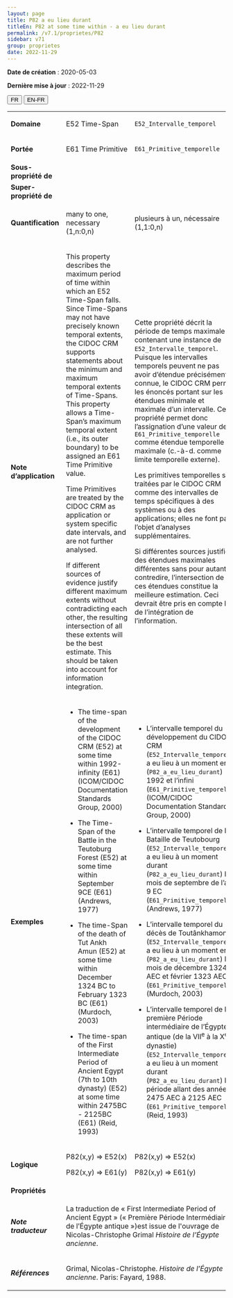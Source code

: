 ```yaml
---
layout: page
title: P82 a eu lieu durant
titleEn: P82 at some time within - a eu lieu durant
permalink: /v7.1/proprietes/P82
sidebar: v71
group: proprietes
date: 2022-11-29
---
```


**Date de création** : 2020-05-03

**Dernière mise à jour** : 2022-11-29

<div class="lang-buttons">
  <button id="fr" class="activate">FR</button>
  <button id="en-fr">EN-FR</button>
</div>

<table>
				<tbody>
				<tr>
					<td><strong>Domaine</strong></td>
					<td class="en"><p>E52 Time-Span</p>
							</td>
						<td><p><code class="language-plaintext highlighter-rouge">E52_Intervalle_temporel</code> </p>
							</td>
						</tr>
					<tr>
					<td><strong>Portée</strong></td>
					<td class="en"><p>E61 Time Primitive</p>
							</td>
						<td><p><code class="language-plaintext highlighter-rouge">E61_Primitive_temporelle</code> </p>
							</td>
						</tr>
					<tr>
					<td><strong>Sous-propriété de</strong></td>
					<td class="en"><p></p>
							</td>
						<td><p></p>
							</td>
						</tr>
					<tr>
					<td><strong>Super-propriété de</strong></td>
					<td class="en"><p></p>
							</td>
						<td><p></p>
							</td>
						</tr>
					<tr>
					<td><strong>Quantification</strong></td>
					<td class="en"><p>many to one, necessary (1,n:0,n)</p>
							</td>
						<td><p>plusieurs à un, nécessaire (1,1:0,n)</p>
							</td>
						</tr>
					<tr>
					<td><strong>Note d’application</strong></td>
					<td class="en"><p>This property describes the maximum period of time within which an E52 Time-Span falls. Since Time-Spans may not have precisely known temporal extents, the CIDOC CRM supports statements about the minimum and maximum temporal extents of Time-Spans. This property allows a Time-Span’s maximum temporal extent (i.e., its outer boundary) to be assigned an E61 Time Primitive value. </p>
							<p></p>
							<p>Time Primitives are treated by the CIDOC CRM as application or system specific date intervals, and are not further analysed. </p>
							<p></p>
							<p>If different sources of evidence justify different maximum extents without contradicting each other, the resulting intersection of all these extents will be the best estimate. This should be taken into account for information integration.</p>
							</td>
						<td><p>Cette propriété décrit la période de temps maximale contenant une instance de <code class="language-plaintext highlighter-rouge">E52_Intervalle_temporel</code>. Puisque les intervalles temporels peuvent ne pas avoir d’étendue précisément connue, le CIDOC CRM permet les énoncés portant sur les étendues minimale et maximale d’un intervalle. Cette propriété permet donc l’assignation d’une valeur de <code class="language-plaintext highlighter-rouge">E61_Primitive_temporelle</code> comme étendue temporelle maximale (c.-à-d. comme limite temporelle externe). </p>
							<p></p>
							<p>Les primitives temporelles sont traitées par le CIDOC CRM comme des intervalles de temps spécifiques à des systèmes ou à des applications; elles ne font pas l’objet d’analyses supplémentaires. </p>
							<p></p>
							<p>Si différentes sources justifient des étendues maximales différentes sans pour autant se contredire, l’intersection de ces étendues constitue la meilleure estimation. Ceci devrait être pris en compte lors de l’intégration de l’information. </p>
							</td>
						</tr>
					<tr>
					<td><strong>Exemples</strong></td>
					<td class="en"><ul><li><p>The time-span of the development of the CIDOC CRM (E52) at some time within 1992-infinity (E61) (ICOM/CIDOC Documentation Standards Group, 2000)</p>
							</li>
									<li><p>The Time-Span of the Battle in the Teutoburg Forest (E52) at some time within September 9CE (E61) (Andrews, 1977)</p>
							</li>
										<li><p>The time-Span of the death of Tut Ankh Amun (E52) at some time within December 1324 BC to February 1323 BC (E61) (Murdoch, 2003)</p>
							</li>
										<li><p>The time-span of the First Intermediate Period of Ancient Egypt (7th to 10th dynasty) (E52) at some time within 2475BC - 2125BC (E61) (Reid, 1993)</p>
							</li></ul>
										</td>
						<td><ul><li><p>L’intervalle temporel du développement du CIDOC CRM (<code class="language-plaintext highlighter-rouge">E52_Intervalle_temporel</code>) a eu lieu à un moment entre (<code class="language-plaintext highlighter-rouge">P82_a_eu_lieu_durant</code>) 1992 et l’infini (<code class="language-plaintext highlighter-rouge">E61_Primitive_temporelle</code>) (ICOM/CIDOC Documentation Standards Group, 2000)</p>
							</li>
									<li><p>L’intervalle temporel de la Bataille de Teutobourg (<code class="language-plaintext highlighter-rouge">E52_Intervalle_temporel</code>) a eu lieu à un moment durant (<code class="language-plaintext highlighter-rouge">P82_a_eu_lieu_durant</code>) le mois de septembre de l’an 9 EC (<code class="language-plaintext highlighter-rouge">E61_Primitive_temporelle</code>) (Andrews, 1977)</p>
							</li>
										<li><p>L’intervalle temporel du décès de Toutânkhamon (<code class="language-plaintext highlighter-rouge">E52_Intervalle_temporel</code>) a eu lieu à un moment entre (<code class="language-plaintext highlighter-rouge">P82_a_eu_lieu_durant</code>) les mois de décembre 1324 AEC et février 1323 AEC (<code class="language-plaintext highlighter-rouge">E61_Primitive_temporelle</code>) (Murdoch, 2003)</p>
							</li>
										<li><p>L’intervalle temporel de la première Période intermédiaire de l’Égypte antique (de la VII<sup>e</sup> à la X<sup>e</sup> dynastie) (<code class="language-plaintext highlighter-rouge">E52_Intervalle_temporel</code>) a eu lieu à un moment durant  (<code class="language-plaintext highlighter-rouge">P82_a_eu_lieu_durant</code>) la période allant des années 2475 AEC à 2125 AEC (<code class="language-plaintext highlighter-rouge">E61_Primitive_temporelle</code>) (Reid, 1993)</p>
							</li></ul>
										</td>
						</tr>
					<tr>
					<td><strong>Logique</strong></td>
					<td class="en"><p>P82(x,y) ⇒ E52(x)</p>
							<p>P82(x,y) ⇒ E61(y)</p>
							</td>
						<td><p>P82(x,y) ⇒ E52(x)</p>
							<p>P82(x,y) ⇒ E61(y)</p>
							</td>
						</tr>
					<tr>
					<td><strong>Propriétés</strong></td>
					<td class="en"><p></p>
							</td>
						<td><p></p>
							</td>
						</tr>
					<tr>
					<td><strong><em>Note traducteur</em></strong></td>
					<td colspan="2"><p>La traduction de « First Intermediate Period of Ancient Egypt » (« Première Période Intermédiaire de l’Égypte antique »)est issue de l'ouvrage de Nicolas-Christophe Grimal <em>Histoire de l’Égypte ancienne</em>. </p>
							</td>
						</tr>
					<tr>
					<td><strong><em>Références</em></strong></td>
					<td colspan="2"><p>Grimal, Nicolas-Christophe. <em>Histoire de l’Égypte ancienne</em>. Paris: Fayard, 1988.</p>
							</td>
						</tr>
					</tbody>
				</table>
				